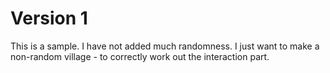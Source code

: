 # Version 1

This is a sample. I have not added much randomness. I just want to make a non-random village - to correctly work out the interaction part.
